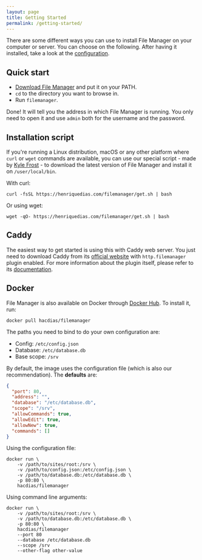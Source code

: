 ```yaml
---
layout: page
title: Getting Started
permalink: /getting-started/
---
```


There are some different ways you can use to install File Manager on your computer or server. You can choose on the following. After having it installed, take a look at the [configuration](../configuration).

## Quick start

- [Download File Manager](https://github.com/hacdias/filemanager/releases) and put it on your PATH.
- `cd` to the directory you want to browse in.
- Run `filemanager`.

Done! It will tell you the address in which File Manager is running. You only need to open it and use `admin` both for the username and the password.

## Installation script

If you're running a Linux distribution, macOS or any other platform where `curl` or `wget` commands are available, you can use our special script - made by [Kyle Frost](https://www.kylefrost.me/) - to download the latest version of File Manager and install it on `/user/local/bin`.

With curl:

```shell
curl -fsSL https://henriquedias.com/filemanager/get.sh | bash
```

Or using wget:

```
wget -qO- https://henriquedias.com/filemanager/get.sh | bash
```

## Caddy

The easiest way to get started is using this with Caddy web server. You just need to download Caddy from its [official website](https://caddyserver.com/download) with `http.filemanager` plugin enabled. For more information about the plugin itself, please refer to its [documentation](https://caddyserver.com/docs/http.filemanager).

## Docker

File Manager is also available on Docker through [Docker Hub](https://hub.docker.com/r/hacdias/filemanager/). To install it, run:

```
docker pull hacdias/filemanager
```

The paths you need to bind to do your own configuration are:

- Config: `/etc/config.json`
- Database: `/etc/database.db`
- Base scope: `/srv`

By default, the image uses the configuration file (which is also our recommendation). The **defaults** are:

```json
{
  "port": 80,
  "address": "",
  "database": "/etc/database.db",
  "scope": "/srv",
  "allowCommands": true,
  "allowEdit": true,
  "allowNew": true,
  "commands": []
}
```

Using the configuration file:

```shell
docker run \
    -v /path/to/sites/root:/srv \
    -v /path/to/config.json:/etc/config.json \
    -v /path/to/database.db:/etc/database.db \
    -p 80:80 \
    hacdias/filemanager
```

Using command line arguments:

```shell
docker run \
    -v /path/to/sites/root:/srv \
    -v /path/to/database.db:/etc/database.db \
    -p 80:80 \
    hacdias/filemanager
    --port 80
    --database /etc/database.db
    --scope /srv
    --other-flag other-value
```

